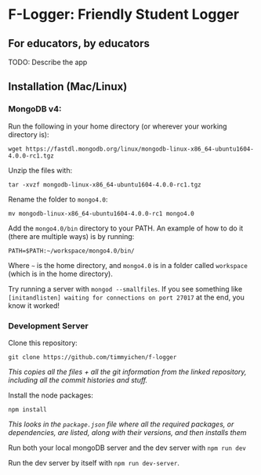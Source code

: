 # F-Logger: Friendly Student Logger
## For educators, by educators

TODO: Describe the app

## Installation (Mac/Linux)

### MongoDB v4:

Run the following in your home directory (or wherever your working directory is):

```
wget https://fastdl.mongodb.org/linux/mongodb-linux-x86_64-ubuntu1604-4.0.0-rc1.tgz
```

Unzip the files with:

```
tar -xvzf mongodb-linux-x86_64-ubuntu1604-4.0.0-rc1.tgz
```

Rename the folder to `mongo4.0`:

```
mv mongodb-linux-x86_64-ubuntu1604-4.0.0-rc1 mongo4.0
```

Add the `mongo4.0/bin` directory to your PATH.  An example of how to do it (there are multiple ways) is by running:

```
PATH=$PATH:~/workspace/mongo4.0/bin/
```

Where `~` is the home directory, and `mongo4.0` is in a folder called `workspace` (which is in the home directory).

Try running a server with `mongod --smallfiles`.  If you see something like `[initandlisten] waiting for connections on port 27017` at the end, you know it worked!

### Development Server

Clone this repository:

```
git clone https://github.com/timmyichen/f-logger
```
*This copies all the files + all the git information from the linked repository, including all the commit histories and stuff.*

Install the node packages:

```
npm install
```
*This looks in the `package.json` file where all the required packages, or dependencies, are listed, along with their versions, and then installs them*

Run both your local mongoDB server and the dev server with `npm run dev`

Run the dev server by itself with `npm run dev-server`.